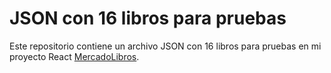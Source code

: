 # JSON con 16 libros para pruebas

Este repositorio contiene un archivo JSON con 16 libros para pruebas en mi proyecto React [MercadoLibros](https://github.com/agusbattista/mercadolibros-react).
